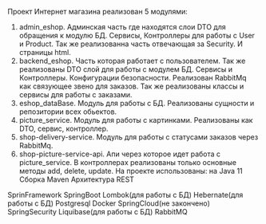 Проект Интернет магазина реализован 5 модулями:
1. admin_eshop. Админская часть где находятся слои DTO для обращения к модулю БД. Сервисы, Контроллеры для работы с User и Product. 
Так же реализованна часть отвечающая за Security. И страницы html.
2. backend_eshop. Часть которая работает с пользователем. Так же реализованы DTO слой для работы с модулем БД. Сервисы и Контроллеры. Конфигурации безопасности. 
Реализован RabbitMq как связующее звено для заказов. Так же реализованы классы и сервисы для работы с заказами.
3. eshop_dataBase. Модуль для работы с БД. Реализованы сущности и репозитории всех обьектов.
4. picture_service. Модуль для работы с картинками. Реализованы как DTO, сервис, контроллер.
5. shop-delivery-service. Модуль для работы с статусами заказов через RabbitMq.
6. shop-picture-service-api. Апи через которое идет работа с picture_service.
В контроллерах реализованы только основные методы add, delete, update.
На проекте использованы:
на Java 11
Сборка Maven
Архитектура REST

SprinFramework
SpringBoot
Lombok(для работы с БД)
Hebernate(для работы с БД)
Postgresql
Docker
SpringCloud(не закончено)
SpringSecurity
Liquibase(для работы с БД)
RabbitMQ
<!-- in your header -->
<link rel="stylesheet" href="https://cdn.jsdelivr.net/gh/devicons/devicon@latest/devicon.min.css">

<!-- in your body -->
<i class="devicon-devicon-plain"></i>

